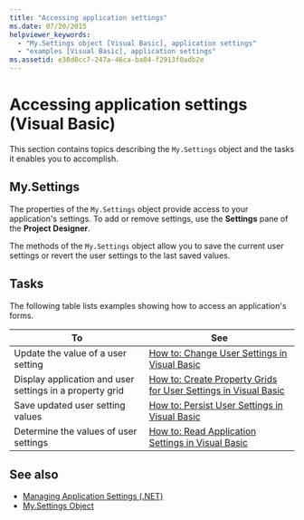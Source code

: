 ```yaml
---
title: "Accessing application settings"
ms.date: 07/20/2015
helpviewer_keywords: 
  - "My.Settings object [Visual Basic], application settings"
  - "examples [Visual Basic], application settings"
ms.assetid: e38d0cc7-247a-46ca-ba04-f2913f0adb2e
---
```

# Accessing application settings (Visual Basic)

This section contains topics describing the `My.Settings` object and the tasks it enables you to accomplish.  
  
## My.Settings  

 The properties of the `My.Settings` object provide access to your application's settings. To add or remove settings, use the **Settings** pane of the **Project Designer**.  
  
 The methods of the `My.Settings` object allow you to save the current user settings or revert the user settings to the last saved values.  
  
## Tasks  

 The following table lists examples showing how to access an application's forms.  
  
|To|See|  
|--------|---------|  
|Update the value of a user setting|[How to: Change User Settings in Visual Basic](how-to-change-user-settings.md)|  
|Display application and user settings in a property grid|[How to: Create Property Grids for User Settings in Visual Basic](how-to-create-property-grids-for-user-settings.md)|  
|Save updated user setting values|[How to: Persist User Settings in Visual Basic](how-to-persist-user-settings.md)|  
|Determine the values of user settings|[How to: Read Application Settings in Visual Basic](how-to-read-application-settings.md)|  
  
## See also

- [Managing Application Settings (.NET)](/visualstudio/ide/managing-application-settings-dotnet)
- [My.Settings Object](../../../language-reference/objects/my-settings-object.md)
